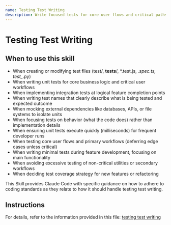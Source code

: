 ```yaml
---
name: Testing Test Writing
description: Write focused tests for core user flows and critical paths with clear test names, behavior-focused assertions, mocked external dependencies, and fast execution, deferring edge case testing until explicitly required. Use this skill when creating or modifying test files, writing unit tests, integration tests, or test cases for any feature. Apply when writing test files (test/, __tests__/, spec/, .test.js, .spec.ts, test_*.py), implementing tests for core user workflows, testing critical business logic, mocking external dependencies (databases, APIs, file systems), writing descriptive test names, creating fast-running unit tests, or adding tests at logical completion points of feature development. Use for any task involving test creation, test coverage, test strategy, or test-driven development.
---
```


# Testing Test Writing

## When to use this skill

- When creating or modifying test files (test/, __tests__/, *.test.js, *.spec.ts, test_*.py)
- When writing unit tests for core business logic and critical user workflows
- When implementing integration tests at logical feature completion points
- When writing test names that clearly describe what is being tested and expected outcome
- When mocking external dependencies like databases, APIs, or file systems to isolate units
- When focusing tests on behavior (what the code does) rather than implementation details
- When ensuring unit tests execute quickly (milliseconds) for frequent developer runs
- When testing core user flows and primary workflows (deferring edge cases unless critical)
- When writing minimal tests during feature development, focusing on main functionality
- When avoiding excessive testing of non-critical utilities or secondary workflows
- When deciding test coverage strategy for new features or refactoring

This Skill provides Claude Code with specific guidance on how to adhere to coding standards as they relate to how it should handle testing test writing.

## Instructions

For details, refer to the information provided in this file:
[testing test writing](../../../agent-os/standards/testing/test-writing.md)
